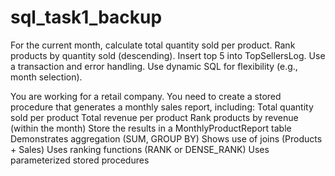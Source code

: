 ﻿# sql_task1_backup
  For the current month, calculate total quantity sold per product. Rank products by quantity sold (descending). Insert top 5 into TopSellersLog. Use a transaction and error handling. Use dynamic SQL for flexibility (e.g., month selection).

You are working for a retail company. You need to create a stored procedure that generates a monthly sales report, including: Total quantity sold per product Total revenue per product Rank products by revenue (within the month) Store the results in a MonthlyProductReport table Demonstrates aggregation (SUM, GROUP BY) Shows use of joins (Products + Sales) Uses ranking functions (RANK or DENSE_RANK) Uses parameterized stored procedures

